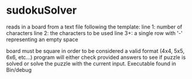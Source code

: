 # sudokuSolver

reads in a board from a text file following the template:
line 1: number of characters
line 2: the characters to be used
line 3+: a single row with '-' representing an empty space

board must be square in order to be considered a valid format (4x4, 5x5, 6x6, etc...)
program will either check provided answers to see if puzzle is solved or solve the puzzle with the current input.
Executable found in Bin/debug
